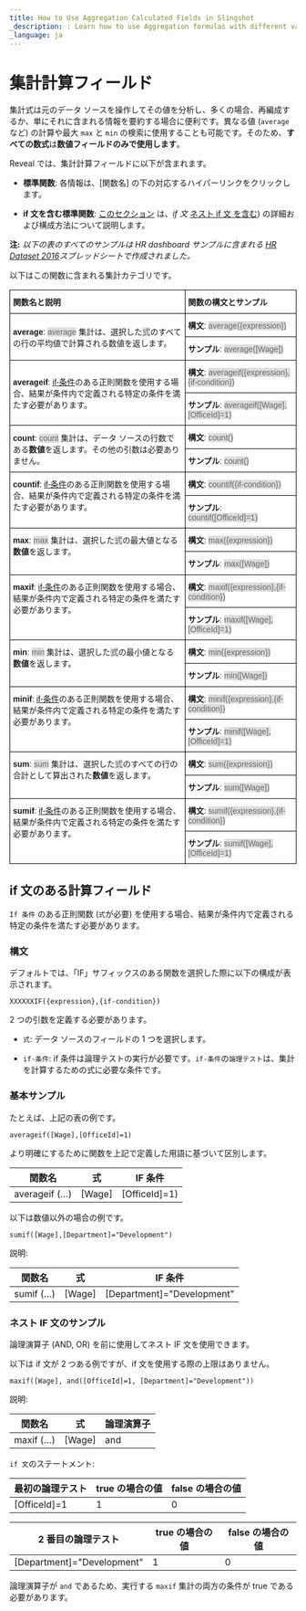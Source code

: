 ```yaml
---
title: How to Use Aggregation Calculated Fields in Slingshot
_description: : Learn how to use Aggregation formulas with different variants and tricks.
_language: ja
---
```


# 集計計算フィールド


集計式は元のデータ ソースを操作してその値を分析し、多くの場合、再編成するか、単にそれに含まれる情報を要約する場合に便利です。異なる値 (`average` など) の計算や最大  `max` と `min` の検索に使用することも可能です。そのため、**すべての数式**は**数値フィールドのみで使用します**。

Reveal では、集計計算フィールドに以下が含まれます。

  - **標準関数**: 各情報は、[関数名] の下の対応するハイパーリンクをクリックします。

  - **if 文を含む標準関数**: [このセクション](#aggregation-if-condition) は、*if 文* [ネスト if 文 を含む](#nested-if-conditions)) の詳細および構成方法について説明します。

**注:** *以下の表のすべてのサンプルは HR dashboard サンプルに含まれる [HR Dataset 2016](https://download.infragistics.com/reportplus/help/samples/HR%20Dataset_2016.xlsx)スプレッドシートで作成されました。*

以下はこの関数に含まれる集計カテゴリです。

<style type="text/css">
.tg  {border-collapse:collapse;border-spacing:0;}
.tg td{font-family:Arial, sans-serif;font-size:14px;padding:10px 5px;border-style:solid;border-width:1px;overflow:hidden;word-break:normal;border-color:black;}
.tg th{font-family:Arial, sans-serif;font-size:14px;font-weight:normal;padding:10px 5px;border-style:solid;border-width:1px;overflow:hidden;word-break:normal;border-color:black;}
.tg .tg-cly1{text-align:left;vertical-align:middle}
.tg .tg-0lax{text-align:left;vertical-align:top}
.gray-snippet-cstm{color: #666;background-color: #ddd;}
</style>
<table class="tg" style="undefined;table-layout: fixed">
  <tr>
    <th class="tg-cly1"><span style="font-weight:bold">関数名と説明</span></th>
    <th class="tg-cly1"><span style="font-weight:bold">関数の構文とサンプル</span></th>
  </tr>
  <tr>
    <td class="tg-cly1" rowspan="2"><a name='average'></a><span style="font-weight:bold">average</span>: <span class="gray-snippet-cstm">average</span> 集計は、選択した<span class="gray-snippet-cstm">式</span>のすべての行の平均値で計算される数値を返します。</td>
    <td class="tg-cly1"><span style="font-weight:bold">構文</span>: <span class="gray-snippet-cstm">average({expression})</span></td>
  </tr>
  <tr>
    <td class="tg-cly1"><span style="font-weight:bold">サンプル</span>: <span class="gray-snippet-cstm">average([Wage])</span></td>
  </tr>
  <tr>
    <td class="tg-cly1" rowspan="2"><span style="font-weight:bold">averageif</span>: <a href="#aggregation-if-condition">if-条件</a>のある正則関数を使用する場合、結果が条件内で定義される特定の条件を満たす必要があります。</td>
    <td class="tg-cly1"><span style="font-weight:bold">構文</span>: <span class="gray-snippet-cstm">averageif({expression},{if-condition})</span></td>
  </tr>
  <tr>
    <td class="tg-cly1"><span style="font-weight:bold">サンプル</span>: <span class="gray-snippet-cstm">averageif([Wage],[OfficeId]=1)</span></td>
  </tr>
  <tr>
    <td class="tg-cly1" rowspan="2"><span style="font-weight:bold">count</span>: <span class="gray-snippet-cstm">count</span> 集計は、データ ソースの行数である<span style="font-weight:bold">数値</span>を返します。その他の引数は必要ありません。</td>
    <td class="tg-cly1"><span style="font-weight:bold">構文</span>: <span class="gray-snippet-cstm">count()</span></td>
  </tr>
  <tr>
    <td class="tg-0lax"><span style="font-weight:bold">サンプル</span>: <span class="gray-snippet-cstm">count()</span></td>
  </tr>
  <tr>
    <td class="tg-0lax" rowspan="2"><span style="font-weight:bold">countif</span>: <a href="#aggregation-if-condition">if-条件</a>のある正則関数を使用する場合、結果が条件内で定義される特定の条件を満たす必要があります。</td>
    <td class="tg-0lax"><span style="font-weight:bold">構文</span>: <span class="gray-snippet-cstm"> <span class="gray-snippet-cstm">countif({if-condition})</span></td>
  </tr>
  <tr>
    <td class="tg-0lax"><span style="font-weight:bold">サンプル</span>: <span class="gray-snippet-cstm">countif([OfficeId]=1)</span></td>
  </tr>
  <tr>
    <td class="tg-0lax" rowspan="2"><span style="font-weight:bold">max</span>: <span class="gray-snippet-cstm">max</span> 集計は、選択した<span class="gray-snippet-cstm">式</span>の最大値となる<span style="font-weight:bold">数値</span>を返します。</td>
    <td class="tg-0lax"><span style="font-weight:bold">構文</span>: <span class="gray-snippet-cstm"> max({expression})</span></td>
  </tr>
  <tr>
    <td class="tg-0lax"><span style="font-weight:bold">サンプル</span>: <span class="gray-snippet-cstm"> max([Wage])</span></td>
  </tr>
  <tr>
    <td class="tg-0lax" rowspan="2"><span style="font-weight:bold">maxif</span>: <a href="#aggregation-if-condition">if-条件</a>のある正則関数を使用する場合、結果が条件内で定義される特定の条件を満たす必要があります。</td>
    <td class="tg-0lax"><span style="font-weight:bold">構文</span>: <span class="gray-snippet-cstm">maxif({expression},{if-condition})</span></td>
  </tr>
  <tr>
    <td class="tg-0lax"><span style="font-weight:bold">サンプル</span>: <span class="gray-snippet-cstm">maxif([Wage],[OfficeId]=1)</span></td>
  </tr>
  <tr>
    <td class="tg-0lax" rowspan="2"><span style="font-weight:bold">min</span>: <span class="gray-snippet-cstm">min</span> 集計は、選択した<span class="gray-snippet-cstm">式</span>の最小値となる<span style="font-weight:bold">数値</span>を返します。</td>
    <td class="tg-0lax"><span style="font-weight:bold">構文</span>: <span class="gray-snippet-cstm"> min({expression})</span></td>
  </tr>
  <tr>
    <td class="tg-0lax"><span style="font-weight:bold">サンプル</span>: <span class="gray-snippet-cstm"> min([Wage])</span></td>
  </tr>
  <tr>
    <td class="tg-0lax" rowspan="2"><span style="font-weight:bold">minif</span>: <a href="#aggregation-if-condition">if-条件</a>のある正則関数を使用する場合、結果が条件内で定義される特定の条件を満たす必要があります。</td>
    <td class="tg-0lax"><span style="font-weight:bold">構文</span>: <span class="gray-snippet-cstm"> minif({expression},{if-condition})</span></td>
  </tr>
  <tr>
    <td class="tg-0lax"><span style="font-weight:bold">サンプル</span>: <span class="gray-snippet-cstm"> minif([Wage],[OfficeId]=1)</span></td>
  </tr>
  <tr>
    <td class="tg-0lax" rowspan="2"><span style="font-weight:bold">sum</span>: <span class="gray-snippet-cstm">sum</span> 集計は、選択した<span class="gray-snippet-cstm">式</span>のすべての行の合計として算出された<span style="font-weight:bold">数値</span>を返します。</td>
    <td class="tg-0lax"><span style="font-weight:bold">構文</span>: <span class="gray-snippet-cstm"> sum({expression})</span></td>
  </tr>
  <tr>
    <td class="tg-0lax"><span style="font-weight:bold">サンプル</span>: <span class="gray-snippet-cstm"> sum([Wage])</span></td>
  </tr>
  <tr>
    <td class="tg-0lax" rowspan="2"><span style="font-weight:bold">sumif</span>: <a href="#aggregation-if-condition">if-条件</a>のある正則関数を使用する場合、結果が条件内で定義される特定の条件を満たす必要があります。</td>
    <td class="tg-0lax"><span style="font-weight:bold">構文</span>: <span class="gray-snippet-cstm"> sumif({expression},{if-condition})</span></td>
  </tr>
  <tr>
    <td class="tg-0lax"><span style="font-weight:bold">サンプル</span>: <span class="gray-snippet-cstm"> sumif([Wage],[OfficeId]=1)</span></td>
  </tr>
</table>


<a name='aggregation-if-condition'></a>
## if 文のある計算フィールド

`If 条件` のある正則関数 (`式`が必要) を使用する場合、結果が条件内で定義される特定の条件を満たす必要があります。

### 構文

デフォルトでは、「IF」サフィックスのある関数を選択した際に以下の構成が表示されます。

`XXXXXXIF({expression},{if-condition})`

2 つの引数を定義する必要があります。

  - `式`: データ ソースのフィールドの 1 つを選択します。

  - `if-条件`: if 条件は論理テストの実行が必要です。`if-条件`の`論理テスト`は、集計を計算するための式に必要な条件です。

### 基本サンプル

たとえば、上記の表の例です。

`averageif([Wage],[OfficeId]=1)`

より明確にするために関数を上記で定義した用語に基づいて区別します。

| 関数名  | 式 | IF 条件  |
| -------------- | ---------- | ------------- |
| averageif (…​)  | [Wage]     | [OfficeId]=1) |

以下は数値以外の場合の例です。

`sumif([Wage],[Department]="Development")`

説明:

| 関数名 | 式 | IF 条件               |
| ------------- | ---------- | -------------------------- |
| sumif (…​)    | [Wage]      | [Department]="Development" |

<a name='nested-if-conditions'></a>
### ネスト IF 文のサンプル

論理演算子 (AND, OR) を前に使用してネスト IF 文を使用できます。

以下は if 文が 2 つある例ですが、if 文を使用する際の上限はありません。

`maxif([Wage], and([OfficeId]=1, [Department]="Development"))`

説明:

| 関数名 | 式 | 論理演算子 |
| ------------- | ---------- | ---------------- |
| maxif (…​)     | [Wage]     | and              |

`if 文`のステートメント:

| 最初の論理テスト | true の場合の値 | false の場合の値 |
| ------------------ | ------------- | -------------- |
| [OfficeId]=1       | 1             | 0              |

| 2 番目の論理テスト        | true の場合の値 | false の場合の値 |
| -------------------------- | ------------- | -------------- |
| [Department]="Development" | 1             | 0              |

論理演算子が `and` であるため、実行する `maxif` 集計の両方の条件が true である必要があります。
